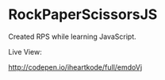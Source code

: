 RockPaperScissorsJS
===================

Created RPS while learning JavaScript.

Live View:

http://codepen.io/iheartkode/full/emdoVj
